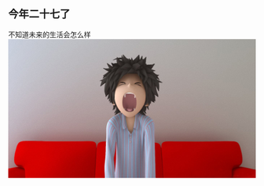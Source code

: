 [prop:title]: 我今年二十七八
[prop:date]: 2019年2月9日
[prop:tags]: life

## 今年二十七了<br>
不知道未来的生活会怎么样<br>
<img src='https://raw.githubusercontent.com/qq443672581/qq443672581.github.io/master/data/imgs/172497ff5fedff1559ca30ace550567a.jpg' />
